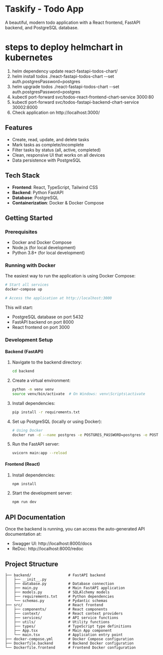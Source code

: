 # Taskify - Todo App

A beautiful, modern todo application with a React frontend, FastAPI backend, and PostgreSQL database.


# steps to deploy helmchart in kubernetes
1. helm dependency update react-fastapi-todos-chart/
2. helm install todos ./react-fastapi-todos-chart --set auth.postgresPassword=postgres
3. helm upgrade todos ./react-fastapi-todos-chart --set auth.postgresPassword=postgres
4. kubectl port-forward svc/todos-react-frontend-chart-service 3000:80
5. kubectl port-forward svc/todos-fastapi-backend-chart-service 30002:8000
6. Check application on http://localhost:3000/

## Features

- Create, read, update, and delete tasks
- Mark tasks as complete/incomplete
- Filter tasks by status (all, active, completed)
- Clean, responsive UI that works on all devices
- Data persistence with PostgreSQL

## Tech Stack

- **Frontend**: React, TypeScript, Tailwind CSS
- **Backend**: Python FastAPI
- **Database**: PostgreSQL
- **Containerization**: Docker & Docker Compose

## Getting Started

### Prerequisites

- Docker and Docker Compose
- Node.js (for local development)
- Python 3.8+ (for local development)

### Running with Docker

The easiest way to run the application is using Docker Compose:

```bash
# Start all services
docker-compose up

# Access the application at http://localhost:3000
```

This will start:
- PostgreSQL database on port 5432
- FastAPI backend on port 8000
- React frontend on port 3000

### Development Setup

#### Backend (FastAPI)

1. Navigate to the backend directory:
   ```bash
   cd backend
   ```

2. Create a virtual environment:
   ```bash
   python -m venv venv
   source venv/bin/activate  # On Windows: venv\Scripts\activate
   ```

3. Install dependencies:
   ```bash
   pip install -r requirements.txt
   ```

4. Set up PostgreSQL (locally or using Docker):
   ```bash
   # Using Docker
   docker run -d --name postgres -e POSTGRES_PASSWORD=postgres -e POSTGRES_USER=postgres -e POSTGRES_DB=todos -p 5432:5432 postgres:15
   ```

5. Run the FastAPI server:
   ```bash
   uvicorn main:app --reload
   ```

#### Frontend (React)

1. Install dependencies:
   ```bash
   npm install
   ```

2. Start the development server:
   ```bash
   npm run dev
   ```

## API Documentation

Once the backend is running, you can access the auto-generated API documentation at:
- Swagger UI: http://localhost:8000/docs
- ReDoc: http://localhost:8000/redoc

## Project Structure

```
├── backend/                 # FastAPI backend
│   ├── __init__.py
│   ├── database.py          # Database connection
│   ├── main.py              # Main FastAPI application
│   ├── models.py            # SQLAlchemy models
│   ├── requirements.txt     # Python dependencies
│   └── schemas.py           # Pydantic schemas
├── src/                     # React frontend
│   ├── components/          # React components
│   ├── context/             # React context providers
│   ├── services/            # API service functions
│   ├── utils/               # Utility functions
│   ├── types/               # TypeScript type definitions
│   ├── App.tsx              # Main App component
│   └── main.tsx             # Application entry point
├── docker-compose.yml       # Docker Compose configuration
├── Dockerfile.backend       # Backend Docker configuration
└── Dockerfile.frontend      # Frontend Docker configuration
```
